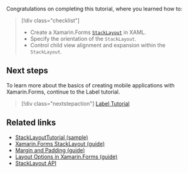 Congratulations on completing this tutorial, where you learned how to:

> [!div class="checklist"]
>
> - Create a Xamarin.Forms [`StackLayout`](xref:Xamarin.Forms.StackLayout) in XAML.
> - Specify the orientation of the `StackLayout`.
> - Control child view alignment and expansion within the `StackLayout`.

## Next steps

To learn more about the basics of creating mobile applications with Xamarin.Forms, continue to the Label tutorial.

> [!div class="nextstepaction"]
> [Label Tutorial](~/get-started/tutorials/label/index.yml)

## Related links

- [StackLayoutTutorial (sample)](/samples/xamarin/xamarin-forms-samples/getstarted-tutorials-stacklayouttutorial/)
- [Xamarin.Forms StackLayout (guide)](~/xamarin-forms/user-interface/layouts/stacklayout.md)
- [Margin and Padding (guide)](~/xamarin-forms/user-interface/layouts/margin-and-padding.md)
- [Layout Options in Xamarin.Forms (guide)](~/xamarin-forms/user-interface/layouts/layout-options.md)
- [StackLayout API](xref:Xamarin.Forms.StackLayout)
